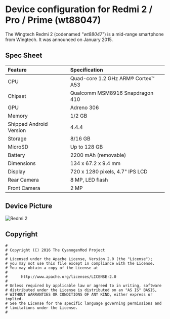 # Device configuration for Redmi 2 / Pro / Prime (wt88047)

The Wingtech Redmi 2 (codenamed _"wt88047"_) is a mid-range smartphone from Wingtech.
It was announced on January 2015.

## Spec Sheet

| Feature                 | Specification                     |
| :---------------------- | :-------------------------------- |
| CPU                     | Quad-core 1.2 GHz ARM® Cortex™ A53|
| Chipset                 | Qualcomm MSM8916 Snapdragon 410   |
| GPU                     | Adreno 306                        |
| Memory                  | 1/2 GB                            |
| Shipped Android Version | 4.4.4                             |
| Storage                 | 8/16 GB                           |
| MicroSD                 | Up to 128 GB                      |
| Battery                 | 2200 mAh (removable)              |
| Dimensions              | 134 x 67.2 x 9.4 mm               |
| Display                 | 720 x 1280 pixels, 4.7" IPS LCD   |
| Rear Camera             | 8 MP, LED flash                   |
| Front Camera            | 2 MP                              |

## Device Picture

![Redmi 2](http://cdn2.gsmarena.com/vv/pics/xiaomi/xiaomi-redmi-2-prime-2.jpg "Redmi 2")

## Copyright

```
#
# Copyright (C) 2016 The CyanogenMod Project
#
# Licensed under the Apache License, Version 2.0 (the "License");
# you may not use this file except in compliance with the License.
# You may obtain a copy of the License at
#
#      http://www.apache.org/licenses/LICENSE-2.0
#
# Unless required by applicable law or agreed to in writing, software
# distributed under the License is distributed on an "AS IS" BASIS,
# WITHOUT WARRANTIES OR CONDITIONS OF ANY KIND, either express or implied.
# See the License for the specific language governing permissions and
# limitations under the License.
#